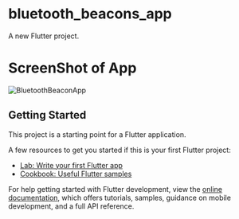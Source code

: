 # bluetooth_beacons_app

A new Flutter project.

# ScreenShot of App
![BluetoothBeaconApp](https://github.com/user-attachments/assets/1e5b18e0-6f00-486b-874d-6f070c3dc5d2)

## Getting Started

This project is a starting point for a Flutter application.

A few resources to get you started if this is your first Flutter project:

- [Lab: Write your first Flutter app](https://docs.flutter.dev/get-started/codelab)
- [Cookbook: Useful Flutter samples](https://docs.flutter.dev/cookbook)

For help getting started with Flutter development, view the
[online documentation](https://docs.flutter.dev/), which offers tutorials,
samples, guidance on mobile development, and a full API reference.
